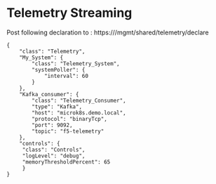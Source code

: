 # Telemetry Streaming

Post following declaration to : 
https://<bigip hostname or ip>/mgmt/shared/telemetry/declare

```
{
    "class": "Telemetry",
    "My_System": {
        "class": "Telemetry_System",
        "systemPoller": {
            "interval": 60
        }
    },
    "Kafka_consumer": {
        "class": "Telemetry_Consumer",
        "type": "Kafka",
        "host": "microk8s.demo.local",
        "protocol": "binaryTcp",
        "port": 9092,
        "topic": "f5-telemetry"
    },
    "controls": {
     "class": "Controls",
     "logLevel": "debug",
     "memoryThresholdPercent": 65
     }
}
```
